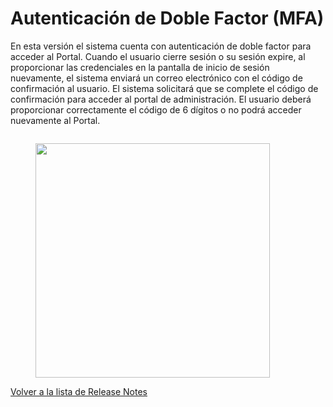 # Autenticación de Doble Factor (MFA)

En esta versión el sistema cuenta con autenticación de doble factor para acceder al Portal. Cuando el usuario cierre sesión o su sesión expire, al proporcionar las credenciales en la pantalla de inicio de sesión nuevamente, el sistema enviará un correo electrónico con el código de confirmación al usuario. El sistema solicitará que se complete el código de confirmación para acceder al portal de administración. El usuario deberá proporcionar correctamente el código de 6 dígitos o no podrá acceder nuevamente al Portal.

<figure><img src="../../../.gitbook/assets/image (118).png" alt=""><figcaption></figcaption></figure>

<figure><img src="../../../.gitbook/assets/image (11).png" alt="" width="375"><figcaption></figcaption></figure>

[Volver a la lista de Release Notes](./)&#x20;
